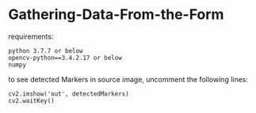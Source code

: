 # Gathering-Data-From-the-Form

requirements:

    python 3.7.7 or below
    opencv-python==3.4.2.17 or below
    numpy

to see detected Markers in source image, uncomment the following lines:


    cv2.imshow('out', detectedMarkers)
    cv2.waitKey()
